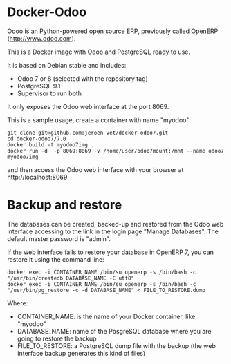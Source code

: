 Docker-Odoo
===========
Odoo is an Python-powered open source ERP, previously called OpenERP (http://www.odoo.com).

This is a Docker image with Odoo and PostgreSQL ready to use.

It is based on Debian stable and includes:

* Odoo 7 or 8 (selected with the repository tag)
* PostgreSQL 9.1
* Supervisor to run both

It only exposes the Odoo web interface at the port 8069.

This is a sample usage, create a container with name "myodoo":

```
git clone git@github.com:jeroen-vet/docker-odoo7.git
cd docker-odoo7/7.0
docker build -t myodoo7img .
docker run -d  -p 8069:8069 -v /home/user/odoo7mount:/mnt --name odoo7 myodoo7img
```

and then access the Odoo web interface with your browser at http://localhost:8069

Backup and restore
==================

The databases can be created, backed-up and restored from the Odoo web interface accessing to the
link in the login page "Manage Databases". The default master password is "admin".

If the web interface fails to restore your database in OpenERP 7, you can restore it using the command line:
```
docker exec -i CONTAINER_NAME /bin/su openerp -s /bin/bash -c "/usr/bin/createdb DATABASE_NAME -E utf8"
docker exec -i CONTAINER_NAME /bin/su openerp -s /bin/bash -c "/usr/bin/pg_restore -c -d DATABASE_NAME" < FILE_TO_RESTORE.dump
```
Where:

* CONTAINER_NAME: is the name of your Docker container, like "myodoo"
* DATABASE_NAME: name of the PosgreSQL database where you are going to restore the backup
* FILE_TO_RESTORE: a PostgreSQL dump file with the backup (the web interface backup generates this kind of files)
